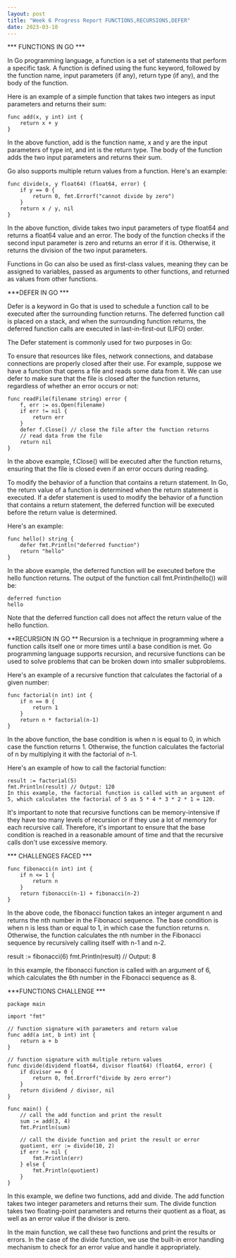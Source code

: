 ```yaml
---
layout: post
title: "Week 6 Progress Report FUNCTIONS,RECURSIONS,DEFER"
date: 2023-03-10
---
```

*** FUNCTIONS IN GO ***

In Go programming language, a function is a set of statements that perform a specific task. A function is defined using the func keyword, followed by the function name, input parameters (if any), return type (if any), and the body of the function.

Here is an example of a simple function that takes two integers as input parameters and returns their sum:

```
func add(x, y int) int {
    return x + y
}
```
In the above function, add is the function name, x and y are the input parameters of type int, and int is the return type. The body of the function adds the two input parameters and returns their sum.

Go also supports multiple return values from a function. Here's an example:

```
func divide(x, y float64) (float64, error) {
    if y == 0 {
        return 0, fmt.Errorf("cannot divide by zero")
    }
    return x / y, nil
}
```
In the above function, divide takes two input parameters of type float64 and returns a float64 value and an error. The body of the function checks if the second input parameter is zero and returns an error if it is. Otherwise, it returns the division of the two input parameters.

Functions in Go can also be used as first-class values, meaning they can be assigned to variables, passed as arguments to other functions, and returned as values from other functions.





***DEFER IN GO *** 

Defer is a keyword in Go that is used to schedule a function call to be executed after the surrounding function returns. The deferred function call is placed on a stack, and when the surrounding function returns, the deferred function calls are executed in last-in-first-out (LIFO) order.

The Defer statement is commonly used for two purposes in Go:

To ensure that resources like files, network connections, and database connections are properly closed after their use.
For example, suppose we have a function that opens a file and reads some data from it. We can use defer to make sure that the file is closed after the function returns, regardless of whether an error occurs or not:

```
func readFile(filename string) error {
    f, err := os.Open(filename)
    if err != nil {
        return err
    }
    defer f.Close() // close the file after the function returns
    // read data from the file
    return nil
}
```

In the above example, f.Close() will be executed after the function returns, ensuring that the file is closed even if an error occurs during reading.

To modify the behavior of a function that contains a return statement.
In Go, the return value of a function is determined when the return statement is executed. If a defer statement is used to modify the behavior of a function that contains a return statement, the deferred function will be executed before the return value is determined.

Here's an example:

```
func hello() string {
    defer fmt.Println("deferred function")
    return "hello"
}
```
In the above example, the deferred function will be executed before the hello function returns. The output of the function call fmt.Println(hello()) will be:

```
deferred function
hello
```
Note that the deferred function call does not affect the return value of the hello function.





**RECURSION IN GO **
Recursion is a technique in programming where a function calls itself one or more times until a base condition is met. Go programming language supports recursion, and recursive functions can be used to solve problems that can be broken down into smaller subproblems.

Here's an example of a recursive function that calculates the factorial of a given number:

```
func factorial(n int) int {
    if n == 0 {
        return 1
    }
    return n * factorial(n-1)
}
```
In the above function, the base condition is when n is equal to 0, in which case the function returns 1. Otherwise, the function calculates the factorial of n by multiplying it with the factorial of n-1.

Here's an example of how to call the factorial function:

```
result := factorial(5)
fmt.Println(result) // Output: 120
In this example, the factorial function is called with an argument of 5, which calculates the factorial of 5 as 5 * 4 * 3 * 2 * 1 = 120.
```

It's important to note that recursive functions can be memory-intensive if they have too many levels of recursion or if they use a lot of memory for each recursive call. Therefore, it's important to ensure that the base condition is reached in a reasonable amount of time and that the recursive calls don't use excessive memory.


*** CHALLENGES FACED *** 

```
func fibonacci(n int) int {
    if n <= 1 {
        return n
    }
    return fibonacci(n-1) + fibonacci(n-2)
}
```

In the above code, the fibonacci function takes an integer argument n and returns the nth number in the Fibonacci sequence. The base condition is when n is less than or equal to 1, in which case the function returns n. Otherwise, the function calculates the nth number in the Fibonacci sequence by recursively calling itself with n-1 and n-2.



result := fibonacci(6)
fmt.Println(result) // Output: 8

In this example, the fibonacci function is called with an argument of 6, which calculates the 6th number in the Fibonacci sequence as 8.

***FUNCTIONS CHALLENGE ***


```
package main

import "fmt"

// function signature with parameters and return value
func add(a int, b int) int {
    return a + b
}

// function signature with multiple return values
func divide(dividend float64, divisor float64) (float64, error) {
    if divisor == 0 {
        return 0, fmt.Errorf("divide by zero error")
    }
    return dividend / divisor, nil
}

func main() {
    // call the add function and print the result
    sum := add(3, 4)
    fmt.Println(sum)

    // call the divide function and print the result or error
    quotient, err := divide(10, 2)
    if err != nil {
        fmt.Println(err)
    } else {
        fmt.Println(quotient)
    }
}

```

In this example, we define two functions, add and divide. The add function takes two integer parameters and returns their sum. The divide function takes two floating-point parameters and returns their quotient as a float, as well as an error value if the divisor is zero.

In the main function, we call these two functions and print the results or errors. In the case of the divide function, we use the built-in error handling mechanism to check for an error value and handle it appropriately.

